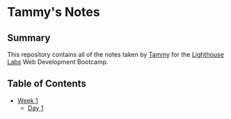 # Tammy's Notes
## Summary 

This repository contains all of the notes taken by [Tammy](https://github.com/TamBam55) for the [Lighthouse Labs](https://www.lighthouselabs.ca/) Web Development Bootcamp.


## Table of Contents

* [Week 1](/Week_1)
  * [Day 1](/Week_1/Day_1)

